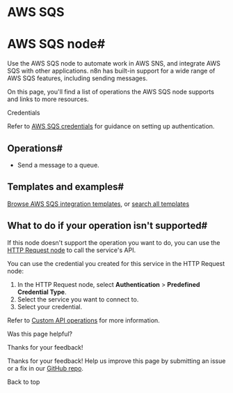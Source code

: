 # AWS SQS

[ ](https://github.com/n8n-io/n8n-docs/edit/main/docs/integrations/builtin/app-nodes/n8n-nodes-base.awssqs.md "Edit this page")

# AWS SQS node#

Use the AWS SQS node to automate work in AWS SNS, and integrate AWS SQS with other applications. n8n has built-in support for a wide range of AWS SQS features, including sending messages.

On this page, you'll find a list of operations the AWS SQS node supports and links to more resources.

Credentials

Refer to [AWS SQS credentials](../../credentials/aws/) for guidance on setting up authentication. 

## Operations#

  * Send a message to a queue.



## Templates and examples#

[Browse AWS SQS integration templates](https://n8n.io/integrations/aws-sqs/), or [search all templates](https://n8n.io/workflows/)

## What to do if your operation isn't supported#

If this node doesn't support the operation you want to do, you can use the [HTTP Request node](../../core-nodes/n8n-nodes-base.httprequest/) to call the service's API.

You can use the credential you created for this service in the HTTP Request node: 

  1. In the HTTP Request node, select **Authentication** > **Predefined Credential Type**.
  2. Select the service you want to connect to.
  3. Select your credential.



Refer to [Custom API operations](../../../custom-operations/) for more information.

Was this page helpful? 

Thanks for your feedback! 

Thanks for your feedback! Help us improve this page by submitting an issue or a fix in our [GitHub repo](https://github.com/n8n-io/n8n-docs). 

Back to top 
